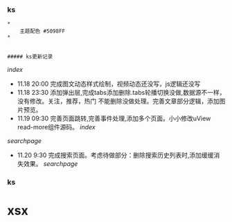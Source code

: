 ### ks

	*
		主题配色 #5098FF
	*


	##### ks更新记录

*index*
+ 11.18 20:00  完成图文动态样式绘制，视频动态还没写，js逻辑还没写
+ 11.18 23:30  添加弹出层,完成tabs添加删除.tabs轮播切换没做,数据源不一样，没有修改。关注，推荐，热门 不能删除没做处理。完善文章部分逻辑，添加图片预览。
+ 11.19 09:30  完善页面跳转,完善事件处理,添加多个页面。小小修改uView read-more组件源码。
*index*

*searchpage*
+ 11.20 9:30   完成搜索页面。考虑待做部分：删除搜索历史列表时,添加缓缓消失效果。
*searchpage*
### ks





# xsx

